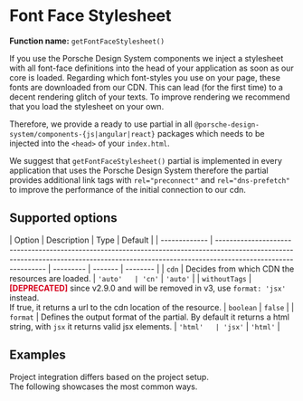 # Font Face Stylesheet

**Function name:** `getFontFaceStylesheet()`

If you use the Porsche Design System components we inject a stylesheet with all font-face definitions into the head of
your application as soon as our core is loaded. Regarding which font-styles you use on your page, these fonts are
downloaded from our CDN. This can lead (for the first time) to a decent rendering glitch of your texts. To improve
rendering we recommend that you load the stylesheet on your own.

Therefore, we provide a ready to use partial in all `@porsche-design-system/components-{js|angular|react}` packages
which needs to be injected into the `<head>` of your `index.html`.

We suggest that `getFontFaceStylesheet()` partial is implemented in every application that uses the Porsche Design
System therefore the partial provides additional link tags with `rel="preconnect"` and `rel="dns-prefetch"` to improve
the performance of the initial connection to our cdn.

## Supported options

| Option        | Description                                                                                                                                                                                 | Type      | Default |
| ------------- | ------------------------------------------------------------------------------------------------------------------------------------------------------------------------------------------- | --------- | ------- | -------- |
| `cdn`         | Decides from which CDN the resources are loaded.                                                                                                                                            | `'auto'   | 'cn'`   | `'auto'` |
| `withoutTags` | <span style='color:#d5001c'>**[DEPRECATED]**</span> since v2.9.0 and will be removed in v3, use `format: 'jsx'` instead.<br/>If true, it returns a url to the cdn location of the resource. | `boolean` | `false` |
| `format`      | Defines the output format of the partial. By default it returns a html string, with `jsx` it returns valid jsx elements.                                                                    | `'html'   | 'jsx'`  | `'html'` |

## Examples

Project integration differs based on the project setup.  
The following showcases the most common ways.

<PartialDocs name="getFontFaceStylesheet" :params="params" location="head"></PartialDocs>

<script lang="ts">
import Vue from 'vue';
import Component from 'vue-class-component';

@Component
export default class Code extends Vue {
  public params = [
    {
      value: ""
    },
    {
      value: "{ cdn: 'cn' }",
      comment: 'force using China CDN',
    },
  ];
}
</script>
